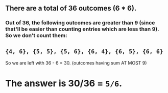 ## There are a total of 36 outcomes (6 * 6).

### Out of 36, the following outcomes are greater than 9 (since that'll be easier than counting entries which are less than 9). So we don't count them:

## `{4, 6}, {5, 5}, {5, 6}, {6, 4}, {6, 5}, {6, 6}`

So we are left with 36 - 6 = 30. (outcomes having sum AT MOST 9)

# The answer is 30/36 = `5/6`.
